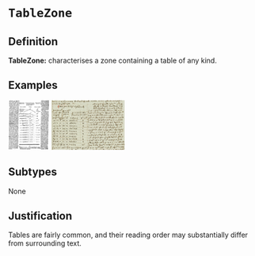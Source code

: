 # `TableZone`

## Definition

**TableZone:** characterises a zone containing a table of any kind.

## Examples

<img src="bpt6k106140h_2.JPEG" height="100px">
<img src="btv1b10027322j_f41.jpg" height="100px">

## Subtypes

None

## Justification

Tables are fairly common, and their reading order may substantially differ from surrounding text.

